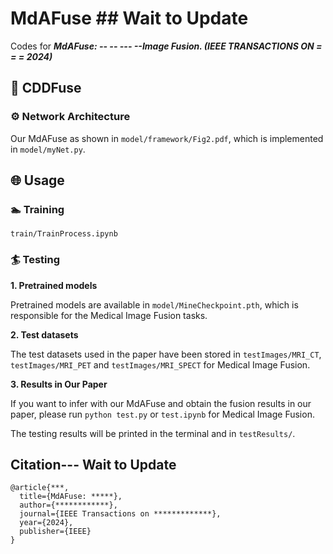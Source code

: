 # MdAFuse   ## Wait to Update
Codes for ***MdAFuse: -- -- --- --Image Fusion. (IEEE TRANSACTIONS ON = = = 2024)***


## 🙌 CDDFuse

### ⚙ Network Architecture

Our MdAFuse as shown in ``model/framework/Fig2.pdf``, which is implemented in ``model/myNet.py``.


## 🌐 Usage

### 🏊 Training

``train/TrainProcess.ipynb``


### 🏄 Testing

**1. Pretrained models**

Pretrained models are available in ``model/MineCheckpoint.pth``, which is responsible for the Medical Image Fusion tasks. 

**2. Test datasets**

The test datasets used in the paper have been stored in ``testImages/MRI_CT``, ``testImages/MRI_PET`` 
and ``testImages/MRI_SPECT`` for Medical Image Fusion.

**3. Results in Our Paper**

If you want to infer with our MdAFuse and obtain the fusion results in our paper, please run 
```python test.py``` or ```test.ipynb``` for Medical Image Fusion. 

The testing results will be printed in the terminal and in ``testResults/``. 




## Citation--- Wait to Update
```
@article{***,
  title={MdAFuse: *****},
  author={************},
  journal={IEEE Transactions on *************},
  year={2024},
  publisher={IEEE}
}
```

